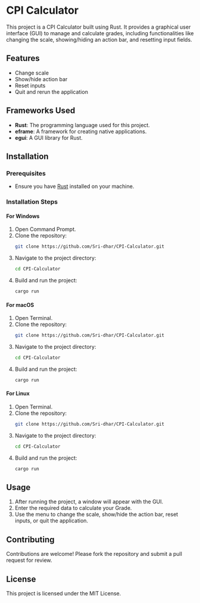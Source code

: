 # CPI Calculator

This project is a CPI Calculator built using Rust. It provides a graphical user interface (GUI) to manage and calculate grades, including functionalities like changing the scale, showing/hiding an action bar, and resetting input fields.

## Features

- Change scale
- Show/hide action bar
- Reset inputs
- Quit and rerun the application

## Frameworks Used

- **Rust**: The programming language used for this project.
- **eframe**: A framework for creating native applications.
- **egui**: A GUI library for Rust.

## Installation

### Prerequisites

- Ensure you have [Rust](https://www.rust-lang.org/tools/install) installed on your machine.

### Installation Steps

#### For Windows

1. Open Command Prompt.
2. Clone the repository:
    ```sh
    git clone https://github.com/Sri-dhar/CPI-Calculator.git
    ```
3. Navigate to the project directory:
    ```sh
    cd CPI-Calculator
    ```
4. Build and run the project:
    ```sh
    cargo run
    ```

#### For macOS

1. Open Terminal.
2. Clone the repository:
    ```sh
    git clone https://github.com/Sri-dhar/CPI-Calculator.git
    ```
3. Navigate to the project directory:
    ```sh
    cd CPI-Calculator
    ```
4. Build and run the project:
    ```sh
    cargo run
    ```

#### For Linux

1. Open Terminal.
2. Clone the repository:
    ```sh
    git clone https://github.com/Sri-dhar/CPI-Calculator.git
    ```
3. Navigate to the project directory:
    ```sh
    cd CPI-Calculator
    ```
4. Build and run the project:
    ```sh
    cargo run
    ```

## Usage

1. After running the project, a window will appear with the GUI.
2. Enter the required data to calculate your Grade.
3. Use the menu to change the scale, show/hide the action bar, reset inputs, or quit the application.

## Contributing

Contributions are welcome! Please fork the repository and submit a pull request for review.

## License

This project is licensed under the MIT License.
